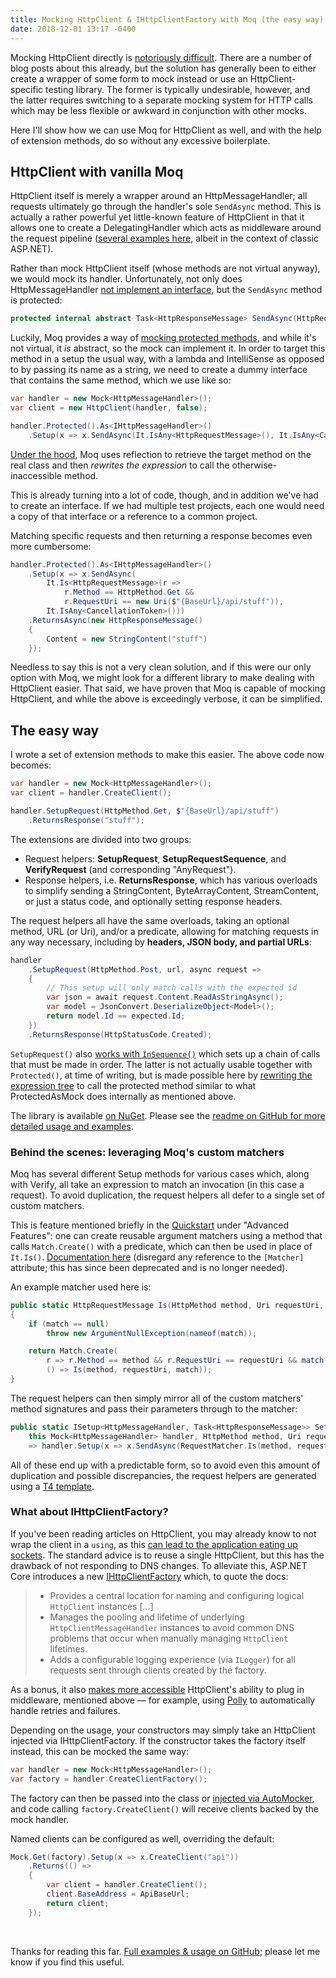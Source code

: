 ```yaml
---
title: Mocking HttpClient & IHttpClientFactory with Moq (the easy way)
date: 2018-12-01 13:17 -0400
---
```


Mocking HttpClient directly is [notoriously difficult](https://github.com/dotnet/corefx/issues/1624). There are a number of blog posts about this already, but the solution has generally been to either create a wrapper of some form to mock instead or use an HttpClient-specific testing library. The former is typically undesirable, however, and the latter requires switching to a separate mocking system for HTTP calls which may be less flexible or awkward in conjunction with other mocks.

Here I'll show how we can use Moq for HttpClient as well, and with the help of extension methods, do so without any excessive boilerplate.

<!-- end -->

## HttpClient with vanilla Moq

HttpClient itself is merely a wrapper around an HttpMessageHandler; all requests ultimately go through the handler's sole `SendAsync` method. This is actually a rather powerful yet little-known feature of HttpClient in that it allows one to create a DelegatingHandler which acts as middleware around the request pipeline ([several examples here](https://docs.microsoft.com/en-us/aspnet/web-api/overview/advanced/http-message-handlers), albeit in the context of classic ASP.NET).

Rather than mock HttpClient itself (whose methods are not virtual anyway), we would mock its handler. Unfortunately, not only does HttpMessageHandler [not implement an interface](https://source.dot.net/#System.Net.Http/System/Net/Http/HttpMessageHandler.cs), but the `SendAsync` method is protected:

```csharp
protected internal abstract Task<HttpResponseMessage> SendAsync(HttpRequestMessage request, CancellationToken cancellationToken);
```

Luckily, Moq provides a way of [mocking protected methods](https://github.com/Moq/moq4/wiki/Quickstart#miscellaneous), and while it's not virtual, it _is_ abstract, so the mock can implement it. In order to target this method in a setup the usual way, with a lambda and IntelliSense as opposed to by passing its name as a string, we need to create a dummy interface that contains the same method, which we use like so:

```csharp
var handler = new Mock<HttpMessageHandler>();
var client = new HttpClient(handler, false);

handler.Protected().As<IHttpMessageHandler>()
    .Setup(x => x.SendAsync(It.IsAny<HttpRequestMessage>(), It.IsAny<CancellationToken>()));
```

[Under the hood](https://github.com/moq/moq4/blob/v4.10.0/src/Moq/Protected/ProtectedAsMock.cs#L184), Moq uses reflection to retrieve the target method on the real class and then _rewrites the expression_ to call the otherwise-inaccessible method.

This is already turning into a lot of code, though, and in addition we've had to create an interface. If we had multiple test projects, each one would need a copy of that interface or a reference to a common project.

Matching specific requests and then returning a response becomes even more cumbersome:

```csharp
handler.Protected().As<IHttpMessageHandler>()
    .Setup(x => x.SendAsync(
        It.Is<HttpRequestMessage>(r =>
            r.Method == HttpMethod.Get &&
            r.RequestUri == new Uri($"{BaseUrl}/api/stuff")),
        It.IsAny<CancellationToken>()))
    .ReturnsAsync(new HttpResponseMessage()
    {
        Content = new StringContent("stuff")
    });
```

Needless to say this is not a very clean solution, and if this were our only option with Moq, we might look for a different library to make dealing with HttpClient easier. That said, we have proven that Moq is capable of mocking HttpClient, and while the above is exceedingly verbose, it can be simplified.

## The easy way

I wrote a set of extension methods to make this easier. The above code now becomes:

```csharp
var handler = new Mock<HttpMessageHandler>();
var client = handler.CreateClient();

handler.SetupRequest(HttpMethod.Get, $"{BaseUrl}/api/stuff")
    .ReturnsResponse("stuff");
```

The extensions are divided into two groups:

- Request helpers: **SetupRequest**, **SetupRequestSequence**, and **VerifyRequest** (and corresponding "AnyRequest").
- Response helpers, i.e. **ReturnsResponse**, which has various overloads to simplify sending a StringContent, ByteArrayContent, StreamContent, or just a status code, and optionally setting response headers.

The request helpers all have the same overloads, taking an optional method, URL (or Uri), and/or a predicate, allowing for matching requests in any way necessary, including by **headers, JSON body, and partial URLs**:

```csharp
handler
    .SetupRequest(HttpMethod.Post, url, async request =>
    {
        // This setup will only match calls with the expected id
        var json = await request.Content.ReadAsStringAsync();
        var model = JsonConvert.DeserializeObject<Model>();
        return model.Id == expected.Id;
    })
    .ReturnsResponse(HttpStatusCode.Created);
```

`SetupRequest()` also [works with `InSequence()`](https://github.com/maxkagamine/Moq.Contrib.HttpClient/blob/master/test/Moq.Contrib.HttpClient.Test/SequenceExtensionsTests.cs) which sets up a chain of calls that must be made in order. The latter is not actually usable together with `Protected()`, at time of writing, but is made possible here by [rewriting the expression tree](https://github.com/maxkagamine/Moq.Contrib.HttpClient/blob/master/src/Moq.Contrib.HttpClient/MockHttpMessageHandlerExtensions.cs#L96-L148) to call the protected method similar to what ProtectedAsMock does internally as mentioned above.

The library is available [on NuGet](https://www.nuget.org/packages/Moq.Contrib.HttpClient/). Please see the [readme on GitHub for more detailed usage and examples](https://github.com/maxkagamine/Moq.Contrib.HttpClient).

### Behind the scenes: leveraging Moq's custom matchers

Moq has several different Setup methods for various cases which, along with Verify, all take an expression to match an invocation (in this case a request). To avoid duplication, the request helpers all defer to a single set of custom matchers.

This is feature mentioned briefly in the [Quickstart](https://github.com/Moq/moq4/wiki/Quickstart#advanced-features) under "Advanced Features": one can create reusable argument matchers using a method that calls `Match.Create()` with a predicate, which can then be used in place of `It.Is()`. [Documentation here](http://www.nudoq.org/#!/Packages/Moq/Moq/Match\(T\)) (disregard any reference to the `[Matcher]` attribute; this has since been deprecated and is no longer needed).

An example matcher used here is:

```csharp
public static HttpRequestMessage Is(HttpMethod method, Uri requestUri, Predicate<HttpRequestMessage> match)
{
    if (match == null)
        throw new ArgumentNullException(nameof(match));

    return Match.Create(
        r => r.Method == method && r.RequestUri == requestUri && match(r),
        () => Is(method, requestUri, match));
}
```

The request helpers can then simply mirror all of the custom matchers' method signatures and pass their parameters through to the matcher:

```csharp
public static ISetup<HttpMessageHandler, Task<HttpResponseMessage>> SetupRequest(
    this Mock<HttpMessageHandler> handler, HttpMethod method, Uri requestUri, Predicate<HttpRequestMessage> match)
    => handler.Setup(x => x.SendAsync(RequestMatcher.Is(method, requestUri, match), It.IsAny<CancellationToken>()));
```

All of these end up with a predictable form, so to avoid even this amount of duplication and possible discrepancies, the request helpers are generated using a [T4 template](https://docs.microsoft.com/en-us/visualstudio/modeling/code-generation-and-t4-text-templates). <!--[Scripty](https://github.com/daveaglick/Scripty/), which uses Roslyn CSX scripts for code generation as an alternative to the old-school [T4 templates](https://docs.microsoft.com/en-us/visualstudio/modeling/code-generation-and-t4-text-templates).-->

### What about IHttpClientFactory?

If you've been reading articles on HttpClient, you may already know to not wrap the client in a `using`, as this [can lead to the application eating up sockets](https://aspnetmonsters.com/2016/08/2016-08-27-httpclientwrong/). The standard advice is to reuse a single HttpClient, but this has the drawback of not responding to DNS changes. To alleviate this, ASP.NET Core introduces a new [IHttpClientFactory](https://docs.microsoft.com/en-us/aspnet/core/fundamentals/http-requests) which, to quote the docs:

> - Provides a central location for naming and configuring logical `HttpClient` instances \[...]
> - Manages the pooling and lifetime of underlying `HttpClientMessageHandler` instances to avoid common DNS problems that occur when manually managing `HttpClient` lifetimes.
> - Adds a configurable logging experience (via `ILogger`) for all requests sent through clients created by the factory.

As a bonus, it also [makes more accessible](https://docs.microsoft.com/en-us/aspnet/core/fundamentals/http-requests#outgoing-request-middleware) HttpClient's ability to plug in middleware, mentioned above &mdash; for example, using [Polly](https://github.com/App-vNext/Polly#polly) to automatically handle retries and failures.

Depending on the usage, your constructors may simply take an HttpClient injected via IHttpClientFactory. If the constructor takes the factory itself instead, this can be mocked the same way:

```csharp
var handler = new Mock<HttpMessageHandler>();
var factory = handler.CreateClientFactory();
```

The factory can then be passed into the class or [injected via AutoMocker](https://github.com/moq/Moq.AutoMocker), and code calling `factory.CreateClient()` will receive clients backed by the mock handler.

Named clients can be configured as well, overriding the default:

```csharp
Mock.Get(factory).Setup(x => x.CreateClient("api"))
    .Returns(() =>
    {
        var client = handler.CreateClient();
        client.BaseAddress = ApiBaseUrl;
        return client;
    });
```

&nbsp;

Thanks for reading this far. [Full examples & usage on GitHub](https://github.com/maxkagamine/Moq.Contrib.HttpClient); please let me know if you find this useful.
